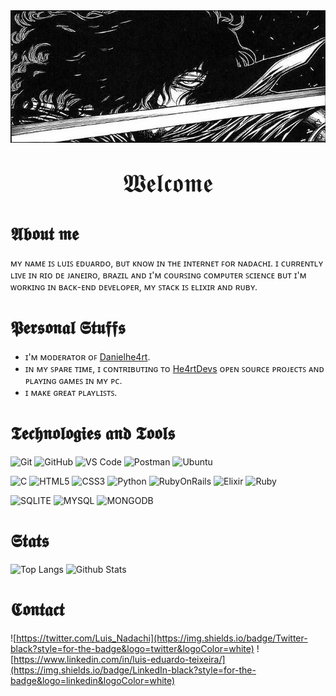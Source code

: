 <div align="center">
<img align="center" src="./assets/alucard.jpg">
</div>
<div align="center">
<p style= font-size:40px;> 𝖂𝖊𝖑𝖈𝖔𝖒𝖊 </p>
</div>

# 𝕬𝖇𝖔𝖚𝖙 𝖒𝖊

ᴍʏ ɴᴀᴍᴇ ɪꜱ ʟᴜɪꜱ ᴇᴅᴜᴀʀᴅᴏ, ʙᴜᴛ ᴋɴᴏᴡ ɪɴ ᴛʜᴇ ɪɴᴛᴇʀɴᴇᴛ ꜰᴏʀ ɴᴀᴅᴀᴄʜɪ. ɪ ᴄᴜʀʀᴇɴᴛʟʏ ʟɪᴠᴇ ɪɴ ʀɪᴏ ᴅᴇ ᴊᴀɴᴇɪʀᴏ, ʙʀᴀᴢɪʟ ᴀɴᴅ ɪ'ᴍ ᴄᴏᴜʀꜱɪɴɢ ᴄᴏᴍᴘᴜᴛᴇʀ ꜱᴄɪᴇɴᴄᴇ ʙᴜᴛ ɪ'ᴍ ᴡᴏʀᴋɪɴɢ ɪɴ ʙᴀᴄᴋ-ᴇɴᴅ ᴅᴇᴠᴇʟᴏᴘᴇʀ, ᴍʏ ꜱᴛᴀᴄᴋ ɪꜱ ᴇʟɪxɪʀ ᴀɴᴅ ʀᴜʙʏ.

# 𝕻𝖊𝖗𝖘𝖔𝖓𝖆𝖑 𝕾𝖙𝖚𝖋𝖋𝖘
 + ɪ'ᴍ ᴍᴏᴅᴇʀᴀᴛᴏʀ ᴏꜰ [Danielhe4rt](https://twitch.tv/danielhe4rt).
 + ɪɴ ᴍʏ ꜱᴘᴀʀᴇ ᴛɪᴍᴇ, ɪ ᴄᴏɴᴛʀɪʙᴜᴛɪɴɢ ᴛᴏ [He4rtDevs](https://heartdevs.com/) ᴏᴘᴇɴ ꜱᴏᴜʀᴄᴇ ᴘʀᴏᴊᴇᴄᴛꜱ ᴀɴᴅ ᴘʟᴀʏɪɴɢ ɢᴀᴍᴇꜱ ɪɴ ᴍʏ ᴘᴄ.
 + ɪ ᴍᴀᴋᴇ ɢʀᴇᴀᴛ ᴘʟᴀʏʟɪꜱᴛꜱ. 

# 𝕿𝖊𝖈𝖍𝖓𝖔𝖑𝖔𝖌𝖎𝖊𝖘 𝖆𝖓𝖉 𝕿𝖔𝖔𝖑𝖘


![Git](https://img.shields.io/badge/-Git-black?style=for-the-badge&logo=git)
![GitHub](https://img.shields.io/badge/GitHub-100000?style=for-the-badge&logo=github&logoColor=white)
![VS Code](https://img.shields.io/badge/-VS%20Code-black?style=for-the-badge&logo=visual-studio-code)
![Postman](https://img.shields.io/badge/Postman-black?style=for-the-badge&logo=postman)
![Ubuntu](https://img.shields.io/badge/Ubuntu-black?style=for-the-badge&logo=ubuntu&logoColor=white)

![C](https://img.shields.io/badge/C-black?style=for-the-badge&logo=c&logoColor=white)
![HTML5](https://img.shields.io/badge/HTML5-black?style=for-the-badge&logo=html5&logoColor=white)
![CSS3](https://img.shields.io/badge/CSS3-black?style=for-the-badge&logo=css3&logoColor=white)
![Python](https://img.shields.io/badge/Python-black?style=for-the-badge&logo=python&logoColor=white)
![RubyOnRails](https://img.shields.io/badge/Ruby_on_Rails-black?style=for-the-badge&logo=ruby-on-rails&logoColor=white)
![Elixir](https://img.shields.io/badge/Elixir-black?style=for-the-badge&logo=elixir&logoColor=white)
![Ruby](https://img.shields.io/badge/Ruby-black?style=for-the-badge&logo=ruby&logoColor=white)

![SQLITE](https://img.shields.io/badge/SQLite-black?style=for-the-badge&logo=sqlite&logoColor=white)
![MYSQL](https://img.shields.io/badge/MySQL-black?style=for-the-badge&logo=mysql&logoColor=white)
![MONGODB](https://img.shields.io/badge/MongoDB-black?style=for-the-badge&logo=mongodb&logoColor=white)

# 𝕾𝖙𝖆𝖙𝖘

![Top Langs](https://github-readme-stats.vercel.app/api/top-langs/?username=luisnadachi&hide=TeX&layout=compact&theme=dark)
![Github Stats](https://github-readme-stats.vercel.app/api?username=luisnadachi&count_private=true&show_icons=true&include_all_commits=true&theme=dark)

# 𝕮𝖔𝖓𝖙𝖆𝖈𝖙

![https://twitter.com/Luis_Nadachi](https://img.shields.io/badge/Twitter-black?style=for-the-badge&logo=twitter&logoColor=white)
![https://www.linkedin.com/in/luis-eduardo-teixeira/](https://img.shields.io/badge/LinkedIn-black?style=for-the-badge&logo=linkedin&logoColor=white)